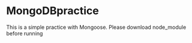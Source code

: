 # MongoDBpractice
This is a simple practice with Mongoose. 
Please download node_module before running

